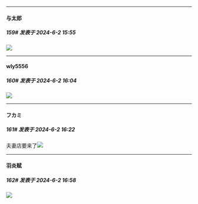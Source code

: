 ﻿
*****

####  与太郎  
##### 159#       发表于 2024-6-2 15:55

<img src="https://static.saraba1st.com/image/smiley/face2017/071.png" referrerpolicy="no-referrer">


*****

####  wly5556  
##### 160#       发表于 2024-6-2 16:04

<img src="https://static.saraba1st.com/image/smiley/face2017/042.png" referrerpolicy="no-referrer">


*****

####  フカミ  
##### 161#       发表于 2024-6-2 16:22

夫妻店要来了<img src="https://static.saraba1st.com/image/smiley/face2017/183.png" referrerpolicy="no-referrer">


*****

####  羽炎赋  
##### 162#       发表于 2024-6-2 16:58

<img src="https://static.saraba1st.com/image/smiley/face2017/072.png" referrerpolicy="no-referrer">

